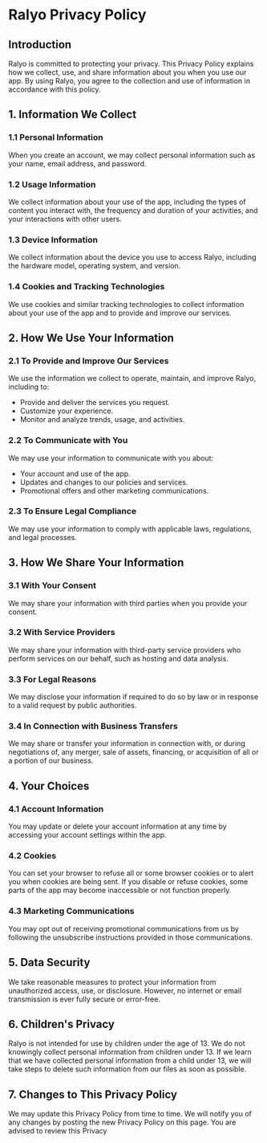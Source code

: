 # Ralyo Privacy Policy

## Introduction

Ralyo is committed to protecting your privacy. This Privacy Policy explains how we collect, use, and share information about you when you use our app. By using Ralyo, you agree to the collection and use of information in accordance with this policy.

## 1. Information We Collect

### 1.1 Personal Information

When you create an account, we may collect personal information such as your name, email address, and password.

### 1.2 Usage Information

We collect information about your use of the app, including the types of content you interact with, the frequency and duration of your activities, and your interactions with other users.

### 1.3 Device Information

We collect information about the device you use to access Ralyo, including the hardware model, operating system, and version.

### 1.4 Cookies and Tracking Technologies

We use cookies and similar tracking technologies to collect information about your use of the app and to provide and improve our services.

## 2. How We Use Your Information

### 2.1 To Provide and Improve Our Services

We use the information we collect to operate, maintain, and improve Ralyo, including to:
- Provide and deliver the services you request.
- Customize your experience.
- Monitor and analyze trends, usage, and activities.

### 2.2 To Communicate with You

We may use your information to communicate with you about:
- Your account and use of the app.
- Updates and changes to our policies and services.
- Promotional offers and other marketing communications.

### 2.3 To Ensure Legal Compliance

We may use your information to comply with applicable laws, regulations, and legal processes.

## 3. How We Share Your Information

### 3.1 With Your Consent

We may share your information with third parties when you provide your consent.

### 3.2 With Service Providers

We may share your information with third-party service providers who perform services on our behalf, such as hosting and data analysis.

### 3.3 For Legal Reasons

We may disclose your information if required to do so by law or in response to a valid request by public authorities.

### 3.4 In Connection with Business Transfers

We may share or transfer your information in connection with, or during negotiations of, any merger, sale of assets, financing, or acquisition of all or a portion of our business.

## 4. Your Choices

### 4.1 Account Information

You may update or delete your account information at any time by accessing your account settings within the app.

### 4.2 Cookies

You can set your browser to refuse all or some browser cookies or to alert you when cookies are being sent. If you disable or refuse cookies, some parts of the app may become inaccessible or not function properly.

### 4.3 Marketing Communications

You may opt out of receiving promotional communications from us by following the unsubscribe instructions provided in those communications.

## 5. Data Security

We take reasonable measures to protect your information from unauthorized access, use, or disclosure. However, no internet or email transmission is ever fully secure or error-free.

## 6. Children's Privacy

Ralyo is not intended for use by children under the age of 13. We do not knowingly collect personal information from children under 13. If we learn that we have collected personal information from a child under 13, we will take steps to delete such information from our files as soon as possible.

## 7. Changes to This Privacy Policy

We may update this Privacy Policy from time to time. We will notify you of any changes by posting the new Privacy Policy on this page. You are advised to review this Privacy

